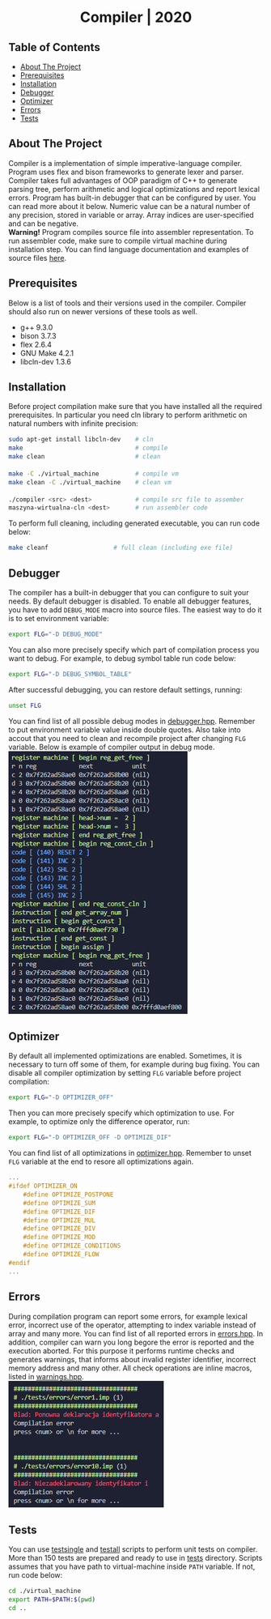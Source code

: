 <center> <h1>Compiler | 2020</h1> </center>

## Table of Contents
- [About The Project](#about-the-project)
- [Prerequisites](#prerequisites)
- [Installation](#installation)
- [Debugger](#debugger)
- [Optimizer](#optimizer)
- [Errors](#errors)
- [Tests](#tests)


## About The Project
Compiler is a implementation of simple imperative-language compiler. Program uses flex and bison frameworks to generate lexer and parser. Compiler takes full advantages of OOP paradigm of C++ to generate parsing tree, perform arithmetic and logical optimizations and report lexical errors. Program has built-in debugger that can be configured by user. You can read more about it below. Numeric value can be a natural number of any precision, stored in variable or array. Array indices are user-specified and can be negative.  
**Warning!** Program compiles source file into assembler representation. To run assembler code, make sure to compile virtual machine during installation step. You can find language documentation and examples of source files [here](/documentation.pdf).

## Prerequisites
Below is a list of tools and their versions used in the compiler. Compiler should also run on newer versions of these tools as well.
* g++ 9.3.0
* bison 3.7.3
* flex 2.6.4
* GNU Make 4.2.1
* libcln-dev 1.3.6


## Installation
Before project compilation make sure that you have installed all the required prerequisites. In particular you need cln library to perform arithmetic on natural numbers with infinite precision:
```sh
sudo apt-get install libcln-dev    # cln
make                               # compile
make clean                         # clean

make -C ./virtual_machine          # compile vm
make clean -C ./virtual_machine    # clean vm

./compiler <src> <dest>            # compile src file to assember
maszyna-wirtualna-cln <dest>       # run assembler code
```

To perform full cleaning, including generated executable, you can run code below:
```sh
make cleanf                  # full clean (including exe file)
```

## Debugger
The compiler has a built-in debugger that you can configure to suit your needs. By default debugger is disabled. To enable all debugger features, you have to add `DEBUG_MODE` macro into source files. The easiest way to do it is to set environment variable:
```sh
export FLG="-D DEBUG_MODE"
```
You can also more precisely specify which part of compilation process you want to debug. For example, to debug symbol table run code below:
```sh
export FLG="-D DEBUG_SYMBOL_TABLE"
```
After successful debugging, you can restore default settings, running:
```sh
unset FLG
```
You can find list of all possible debug modes in [debugger.hpp](/debugger/debugger.hpp).
Remember to put environment variable value inside double quotes. Also take into accout that you need to clean and recompile project after changing `FLG` variable. Below is example of compiler output in debug mode.  
![Compilator in debug mode](img/debugger.png "Compilator in debug mode")

## Optimizer
By default all implemented optimizations are enabled. Sometimes, it is necessary to turn off some of them, for example during bug fixing. You can disable all compiler optimization by setting `FLG` variable before project compilation:
```sh
export FLG="-D OPTIMIZER_OFF"
```
Then you can more precisely specify which optimization to use.
For example, to optimize only the difference operator, run:
```sh
export FLG="-D OPTIMIZER_OFF -D OPTIMIZE_DIF"
```
You can find list of all optimizations in [optimizer.hpp](/optimizer/optimizer.hpp). Remember to unset `FLG` variable at the end to resore all optimizations again.
```cpp
...
#ifdef OPTIMIZER_ON
    #define OPTIMIZE_POSTPONE
    #define OPTIMIZE_SUM
    #define OPTIMIZE_DIF
    #define OPTIMIZE_MUL
    #define OPTIMIZE_DIV
    #define OPTIMIZE_MOD
    #define OPTIMIZE_CONDITIONS
    #define OPTIMIZE_FLOW
#endif
...
```


## Errors
During compilation program can report some errors, for example lexical error, incorrect use of the operator, attempting to index variable instead of array and many more.
You can find list of all reported errors in [errors.hpp](/debugger/errors.hpp). In addition, compiler can warn you long begore the error is reported and the execution aborted. For this purpose it performs runtime checks and generates warnings, that informs about invalid register identifier, incorrect memory address and many other. All check operations are inline macros, listed in [warnings.hpp](/debugger/warnings.hpp).  
![Compilator reporting error](img/error.png "Compilator reporting error")

## Tests
You can use [testsingle](/testsingle.sh) and [testall](/testall.sh) scripts to perform unit tests on compiler. More than 150 tests are prepared and ready to use in [tests](/tests) directory.
Scripts assumes that you have path to virtual-machine inside `PATH` variable. If not, run code below:
```sh
cd ./virtual_machine
export PATH=$PATH:$(pwd)
cd ..
```
